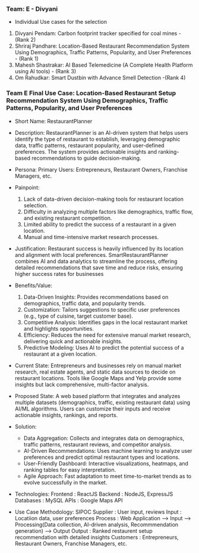 ### Team: E - Divyani
- Individual Use cases for the selection
1. Divyani Pendam: Carbon footprint tracker specified for coal mines - (Rank 2)
2. Shriraj Pandhare: Location-Based Restaurant Recommendation System Using Demographics, Traffic Patterns, Popularity, and User Preferences - (Rank 1)
3. Mahesh Shastrakar: AI Based Telemedicine (A Complete Health Platform using AI tools) - (Rank 3)
4. Om Rahudkar: Smart Dustbin with Advance Smell Detection -(Rank 4)

### Team E Final Use Case: Location-Based Restaurant Setup Recommendation System Using Demographics, Traffic Patterns, Popularity, and User Preferences
- Short Name: RestaurantPlanner
  
- Description: RestaurantPlanner is an AI-driven system that helps users identify the type of restaurant to establish, leveraging demographic data, traffic patterns, restaurant popularity, and user-defined preferences. The system provides actionable insights and ranking-based recommendations to guide decision-making.
  
- Persona: Primary Users: Entrepreneurs, Restaurant Owners, Franchise Managers, etc.
  
- Painpoint:
  1. Lack of data-driven decision-making tools for restaurant location selection.
  2. Difficulty in analyzing multiple factors like demographics, traffic flow, and existing restaurant competition.
  3. Limited ability to predict the success of a restaurant in a given location.
  4. Manual and time-intensive market research processes.

- Justification: Restaurant success is heavily influenced by its location and alignment with local preferences. SmartRestaurantPlanner combines AI and data analytics to streamline the process, offering detailed recommendations that save time and reduce risks, ensuring higher success rates for businesses

- Benefits/Value:
  1. Data-Driven Insights: Provides recommendations based on demographics, traffic data, and popularity trends.
  2. Customization: Tailors suggestions to specific user preferences (e.g., type of cuisine, target customer base).
  3. Competitive Analysis: Identifies gaps in the local restaurant market and highlights opportunities.
  4. Efficiency: Reduces the need for extensive manual market research, delivering quick and actionable insights.
  5. Predictive Modeling: Uses AI to predict the potential success of a restaurant at a given location.

- Current State: Entrepreneurs and businesses rely on manual market research, real estate agents, and static data sources to decide on restaurant locations. Tools like Google Maps and Yelp provide some insights but lack comprehensive, multi-factor analysis.

- Proposed State: A web based platform that integrates and analyzes multiple datasets (demographics, traffic, existing restaurant data) using AI/ML algorithms. Users can customize their inputs and receive actionable insights, rankings, and reports.

- Solution:
  - Data Aggregation: Collects and integrates data on demographics, traffic patterns, restaurant reviews, and competitor analysis.
  - AI-Driven Recommendations: Uses machine learning to analyze user preferences and predict optimal restaurant types and locations.
  - User-Friendly Dashboard: Interactive visualizations, heatmaps, and ranking tables for easy interpretation.
  - Agile Approach: Fast adaptation to meet time-to-market trends as to evolve successfully in the market.

- Technologies: 
  Frontend : ReactJS
  Backend : NodeJS, ExpressJS
  Databases : MySQL
  APIs : Google Maps API

- Use Case Methodology: SIPOC
  Supplier : User input, reviews
  Input : Locatiion data, user preferences
  Process : Web Application --> Input --> Processing(Data collection, AI-driven analysis, Recommmendation generation) --> Output
  Output : Ranked restaurent setup recommendation with detailed insights
  Customers : Entrepreneurs, Restaurant Owners, Franchise Managers, etc.
